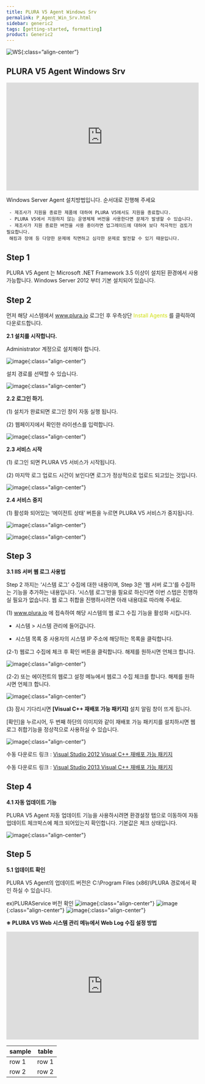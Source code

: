 ```yaml
---
title: PLURA V5 Agent Windows Srv
permalink: P_Agent_Win_Srv.html
sidebar: generic2
tags: [getting-started, formatting]
product: Generic2
---
```



![WS](/docs/images/Agent_W/Windows_S.png){:class=”align-center”}


## PLURA V5 Agent Windows Srv



<style>.embed-container { position: relative; padding-bottom: 56.25%; height: 0; overflow: hidden; max-width: 100%; } .embed-container iframe, .embed-container object, .embed-container embed { position: absolute; top: 0; left: 0; width: 100%; height: 100%; }</style><div class='embed-container'><iframe src='https://www.youtube.com/embed/kKLL_sP9w9c' frameborder='0' allowfullscreen></iframe></div>



Windows Server Agent 설치방법입니다. 순서대로 진행해 주세요


     - 제조사가 지원을 종료한 제품에 대하여 PLURA V5에서도 지원을 종료합니다.
     - PLURA V5에서 지원하지 않는 운영체제 버전을 사용한다면 문제가 발생할 수 있습니다.
     - 제조사가 지원 종료한 버전을 사용 중이라면 업그레이드에 대하여 보다 적극적인 검토가 필요합니다.
     해킹과 장애 등 다양한 문제에 직면하고 심각한 문제로 발전할 수 있기 때문입니다.

## Step 1

PLURA V5 Agent 는 Microsoft .NET Framework 3.5 이상이 설치된 환경에서 사용 가능합니다.
Windows Server 2012 부터 기본 설치되어 있습니다.

## Step 2

먼저 해당 시스템에서 <font color=’색상’> www.plura.io </font> 로그인 후 우측상단 <font color=’dodgerblue’> Install Agents </font> 를 클릭하여 다운로드합니다.



__2.1 설치를 시작합니다.__

Administrator 계정으로 설치해야 합니다.

![image](/docs/images/Agent_W/Agent_W_1.png){:class="align-center"}

설치 경로를 선택할 수 있습니다.

![image](/docs/images/Agent_W/Agent_W_2.png){:class="align-center"}


__2.2 로그인 하기.__

(1) 설치가 완료되면 로그인 창이 자동 실행 됩니다.

(2) 웹페이지에서 확인한 라이센스를 입력합니다.

![image](/docs/images/Agent_W/Agent_W_3.png){:class="align-center"}

__2.3 서비스 시작__

(1) 로그인 되면 PLURA V5 서비스가 시작됩니다.

(2) 마지막 로그 업로드 시간이 보인다면 로그가 정상적으로 업로드 되고있는 것입니다.

![image](/docs/images/Agent_W/Agent_W_4.png){:class="align-center"}

__2.4 서비스 중지__

(1) 활성화 되어있는 ‘에이전트 상태’ 버튼을 누르면 PLURA V5 서비스가 중지됩니다.

![image](/docs/images/Agent_W/Agent_W_5.png){:class="align-center"}

![image](/docs/images/Agent_W/Agent_W_6.png){:class="align-center"}



## Step 3
__3.1 IIS 서버 웹 로그 사용법__

Step 2 까지는 ‘시스템 로그’ 수집에 대한 내용이며, Step 3은 ‘웹 서버 로그’를 수집하는 기능을 추가하는 내용입니다.
‘시스템 로그’만을 필요로 하신다면 이번 스텝은 진행하실 필요가 없습니다.
웹 로그 취합을 진행하시려면 아래 내용대로 따라해 주세요.

(1) <font color=’색상’> www.plura.io </font> 에 접속하여 해당 시스템의 웹 로그 수집 기능을 활성화 시킵니다.

* 시스템 > 시스템 관리에 들어갑니다.

* 시스템 목록 중 사용자의 시스템 IP 주소에 해당하는 목록을 클릭합니다.

(2-1) 웹로그 수집에 체크 후 확인 버튼을 클릭합니다. 해제를 원하시면 언체크 합니다.

![image](/docs/images/Agent_W/Agent_W_7.png){:class="align-center"}

(2-2) 또는 에이전트의 웹로그 설정 메뉴에서 웹로그 수집 체크를 합니다. 해제를 원하시면 언체크 합니다.

![image](/docs/images/Agent_W/Agent_W_8.png){:class="align-center"}


(3) 잠시 기다리시면 __[Visual C++ 재배포 가능 패키지]__ 설치 알림 창이 뜨게 됩니다.

[확인]을 누르시어, 두 번째 하단의 이미지와 같이 재배포 가능 패키지를 설치하시면 웹 로그 취합기능을 정상적으로 사용하실 수 있습니다.

![image](/docs/images/Agent_W/Agent_W_9.png){:class="align-center"}

수동 다운로드 링크 : [Visual Studio 2012 Visual C++ 재배포 가능 패키지](https://download.microsoft.com/download/1/6/B/16B06F60-3B20-4FF2-B699-5E9B7962F9AE/VSU_4/vcredist_x64.exe)

수동 다운로드 링크 : [Visual Studio 2013 Visual C++ 재배포 가능 패키지](https://download.microsoft.com/download/1/6/B/16B06F60-3B20-4FF2-B699-5E9B7962F9AE/VSU_4/vcredist_x64.exe)



## Step 4

__4.1 자동 업데이트 기능__

PLURA V5 Agent 자동 업데이트 기능을 사용하시려면
환경설정 탭으로 이동하여 자동업데이트 체크박스에 체크 되어있는지 확인합니다. 기본값은 체크 상태입니다.

![image](/docs/images/Agent_W/Agent_W_10.png){:class="align-center"}

## Step 5

__5.1 업데이트 확인__

PLURA V5 Agent의 업데이트 버전은
C:\Program Files (x86)\PLURA 경로에서 확인 하실 수 있습니다.


ex)PLURAService 버전 확인
![image](/docs/images/Agent_W/Agent_W_11.png){:class="align-center"}
![image](/docs/images/Agent_W/Agent_W_12.png){:class="align-center"}
![image](/docs/images/Agent_W/Agent_W_13.png){:class="align-center"}

__※ PLURA V5 Web 시스템 관리 메뉴에서 Web Log 수집 설정 방법__
<style>.embed-container { position: relative; padding-bottom: 56.25%; height: 0; overflow: hidden; max-width: 100%; } .embed-container iframe, .embed-container object, .embed-container embed { position: absolute; top: 0; left: 0; width: 100%; height: 100%; }</style><div class='embed-container'><iframe src='https://www.youtube.com/embed/kKLL_sP9w9c' frameborder='0' allowfullscreen></iframe></div>


| sample | table |
|----|-----|
| row 1 | row 1 |
| row 2 | row 2|
